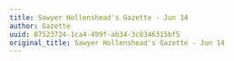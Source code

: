 ```yaml
---
title: Sawyer Hollenshead's Gazette - Jun 14
author: Gazette
uuid: 07523724-1ca4-499f-ab34-3c8346315bf5
original_title: Sawyer Hollenshead's Gazette - Jun 14
---
```


